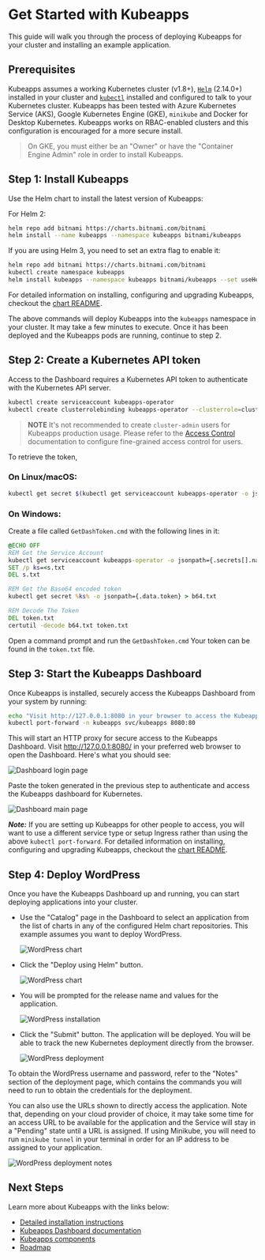 # Get Started with Kubeapps

This guide will walk you through the process of deploying Kubeapps for your cluster and installing an example application.

## Prerequisites

Kubeapps assumes a working Kubernetes cluster (v1.8+), [`Helm`](https://helm.sh/) (2.14.0+) installed in your cluster and [`kubectl`](https://kubernetes.io/docs/tasks/tools/install-kubectl/) installed and configured to talk to your Kubernetes cluster. Kubeapps has been tested with Azure Kubernetes Service (AKS), Google Kubernetes Engine (GKE), `minikube` and Docker for Desktop Kubernetes. Kubeapps works on RBAC-enabled clusters and this configuration is encouraged for a more secure install.

> On GKE, you must either be an "Owner" or have the "Container Engine Admin" role in order to install Kubeapps.

## Step 1: Install Kubeapps

Use the Helm chart to install the latest version of Kubeapps:

For Helm 2:

```bash
helm repo add bitnami https://charts.bitnami.com/bitnami
helm install --name kubeapps --namespace kubeapps bitnami/kubeapps
```

If you are using Helm 3, you need to set an extra flag to enable it:

```bash
helm repo add bitnami https://charts.bitnami.com/bitnami
kubectl create namespace kubeapps
helm install kubeapps --namespace kubeapps bitnami/kubeapps --set useHelm3=true
```

For detailed information on installing, configuring and upgrading Kubeapps, checkout the [chart README](../../chart/kubeapps/README.md).

The above commands will deploy Kubeapps into the `kubeapps` namespace in your cluster. It may take a few minutes to execute. Once it has been deployed and the Kubeapps pods are running, continue to step 2.

## Step 2: Create a Kubernetes API token

Access to the Dashboard requires a Kubernetes API token to authenticate with the Kubernetes API server.

```bash
kubectl create serviceaccount kubeapps-operator
kubectl create clusterrolebinding kubeapps-operator --clusterrole=cluster-admin --serviceaccount=default:kubeapps-operator
```

> **NOTE** It's not recommended to create `cluster-admin` users for Kubeapps production usage. Please refer to the [Access Control](/docs/user/access-control.md) documentation to configure fine-grained access control for users.

To retrieve the token,

### On Linux/macOS:

```bash
kubectl get secret $(kubectl get serviceaccount kubeapps-operator -o jsonpath='{range .secrets[*]}{.name}{"\n"}{end}' | grep kubeapps-operator-token) -o jsonpath='{.data.token}' -o go-template='{{.data.token | base64decode}}' && echo
```

### On Windows:

Create a file called `GetDashToken.cmd` with the following lines in it:

```bat
@ECHO OFF
REM Get the Service Account
kubectl get serviceaccount kubeapps-operator -o jsonpath={.secrets[].name} > s.txt
SET /p ks=<s.txt
DEL s.txt

REM Get the Base64 encoded token
kubectl get secret %ks% -o jsonpath={.data.token} > b64.txt

REM Decode The Token
DEL token.txt
certutil -decode b64.txt token.txt
```

Open a command prompt and run the `GetDashToken.cmd` Your token can be found in the `token.txt` file.

## Step 3: Start the Kubeapps Dashboard

Once Kubeapps is installed, securely access the Kubeapps Dashboard from your system by running:

```bash
echo "Visit http://127.0.0.1:8080 in your browser to access the Kubeapps Dashboard"
kubectl port-forward -n kubeapps svc/kubeapps 8080:80
```

This will start an HTTP proxy for secure access to the Kubeapps Dashboard. Visit http://127.0.0.1:8080/ in your preferred web browser to open the Dashboard. Here's what you should see:

![Dashboard login page](../img/dashboard-login.png)

Paste the token generated in the previous step to authenticate and access the Kubeapps dashboard for Kubernetes.

![Dashboard main page](../img/dashboard-home.png)

***Note:*** If you are setting up Kubeapps for other people to access, you will want to use a different service type or setup Ingress rather than using the above `kubectl port-forward`. For detailed information on installing, configuring and upgrading Kubeapps, checkout the [chart README](../../chart/kubeapps/README.md).

## Step 4: Deploy WordPress

Once you have the Kubeapps Dashboard up and running, you can start deploying applications into your cluster.

- Use the "Catalog" page in the Dashboard to select an application from the list of charts in any of the configured Helm chart repositories. This example assumes you want to deploy WordPress.

  ![WordPress chart](../img/wordpress-search.png)

- Click the "Deploy using Helm" button.

  ![WordPress chart](../img/wordpress-chart.png)

- You will be prompted for the release name and values for the application.

  ![WordPress installation](../img/wordpress-installation.png)

- Click the "Submit" button. The application will be deployed. You will be able to track the new Kubernetes deployment directly from the browser.

  ![WordPress deployment](../img/wordpress-deployment.png)

To obtain the WordPress username and password, refer to the "Notes" section of the deployment page, which contains the commands you will need to run to obtain the credentials for the deployment.

You can also use the URLs shown to directly access the application. Note that, depending on your cloud provider of choice, it may take some time for an access URL to be available for the application and the Service will stay in a "Pending" state until a URL is assigned. If using Minikube, you will need to run `minikube tunnel` in your terminal in order for an IP address to be assigned to your application.

![WordPress deployment notes](../img/wordpress-notes.png)

## Next Steps

Learn more about Kubeapps with the links below:

- [Detailed installation instructions](../../chart/kubeapps/README.md)
- [Kubeapps Dashboard documentation](dashboard.md)
- [Kubeapps components](../architecture/overview.md)
- [Roadmap](https://github.com/kubeapps/kubeapps/wiki/Roadmap)
